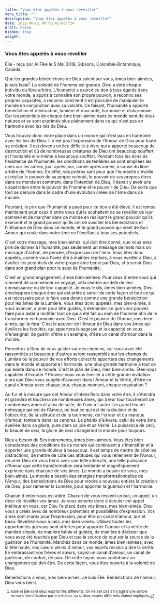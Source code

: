 ```yaml
---
title: "Vous êtes appelés à vous réveiller"
menu_title: ""
description: "Vous êtes appelés à vous réveiller"
date: 2022-06-01 06:00:01+00:724
draft: False
hidden: True
weight:
---
```

### Vous êtes appelés à vous réveiller

Élie - reçu par Al Fike le 5 Mai 2019, Gibsons, Colombie-Britannique, Canada

Que les grandes bénédictions de Dieu soient sur vous, âmes bien-aimées, je suis Isaïe<sup id="a1">[1](#f1)</sup>. La volonté de l'homme est grande. Dieu a doté chaque individu du libre arbitre. L'humanité a exercé ce don à tous égards dans votre monde, a appris à connaître son propre pouvoir, a reconnu ses propres capacités, a reconnu comment il est possible de manipuler le monde en conjonction avec sa volonté. Ce faisant, l'humanité a apporté bénédiction et destruction, lumière et obscurité, harmonie et disharmonie. Car les potentiels de chaque âme bien-aimée dans ce monde sont de deux natures et se sont exprimés plus pleinement dans ce qui n'est pas en harmonie avec les lois de Dieu.

Vous trouvez donc votre place dans un monde qui n'est pas en harmonie avec les lois de Dieu. Il n'est pas l'expression de l'Amour de Dieu pour toute sa création. Il est devenu un lieu difficile à vivre qui a apporté beaucoup de destruction et où de nombreuses créatures de Dieu ont beaucoup souffert et l'humanité elle-même a beaucoup souffert. Pendant tous les éons de l'existence de l'humanité, les conditions de ténèbres se sont empilées les unes sur les autres, jour après jour, année après année, à cause du libre arbitre de l'homme. En effet, vos prières sont pour que l'humanité s'éveille et réalise le pouvoir de sa propre volonté, le pouvoir de ses propres êtres dans ce monde et comment, dans l'intention de Dieu, il devait y avoir une coopération entre le pouvoir de l'homme et le pouvoir de Dieu. De sorte que tout se déroule dans le cadre d'une évolution créée de l'âme dans ce monde.

Pourtant, le prix que l'humanité a payé pour ce don a été élevé. Il est temps maintenant pour ceux d'entre vous qui le souhaitent de se réveiller de leur sommeil et de marcher dans ce monde en réalisant le grand pouvoir qu'ils exercent et le grand pouvoir qu'ils ont de susciter les bénédictions et l'influence de Dieu dans ce monde, et le grand pouvoir qui vient de Son Amour qui coule dans votre âme en l'éveillant à tous ses potentiels.

C'est votre message, mes bien-aimés, qui doit être donné, que vous avez prié de donner à l'humanité, pas seulement un message de mots mais un message d'action, de pensée, d'expression de l'âme. Vous êtes donc appelés, comme vous l'avez été à maintes reprises, à vous éveiller à Dieu, à éveiller les potentiels de votre propre âme bénie par Dieu, et à servir Dieu dans son grand plan pour le salut de l'humanité.

C'est un grand engagement, âmes bien-aimées. Pour ceux d'entre vous qui viennent de commencer ce voyage, cela semble au-delà de leur connaissance ou de leur capacité. Je vous le dis, âmes bien-aimées, Dieu enveloppera chaque âme qui est prête à servir de cette façon et tout ce qui est nécessaire pour le faire sera donné comme une grande bénédiction pour les âmes de la Lumière. Vous êtes donc appelés, mes bien-aimés, à vous avancer, à prier pour être guidés, à demander ce que vous pouvez faire pour aider à rectifier tout ce qui a été fait au nom de l'homme afin de le transformer en harmonie avec Dieu. C'est le pouvoir de l'Amour, mes bien-aimés, qui le fera. C'est le pouvoir de l'Amour de Dieu dans vos âmes qui éveillera les facultés, qui apportera la sagesse et la capacité en vous d'enseigner, de guérir, d'être un exemple, d'être un canal d'amour dans le monde.

Permettez à Dieu de vous guider sur ces chemins, car vous avez été rassemblés et beaucoup d'autres seront rassemblés sur les champs de Lumière où le pouvoir de vos efforts collectifs apportera des changements dans le monde et apportera l'harmonie, une plus grande harmonie à tout ce qui existe dans ce monde. C'est le plan de Dieu, mes bien-aimés. Êtes-vous capables d'écouter ? Pouvez-vous vous éveiller à cette grande invitation alors que Dieu vous supplie d'avancer dans l'Amour et la Vérité, d'être ce canal d'Amour avec chaque jour, chaque moment, chaque respiration ?

Au fur et à mesure que cet Amour s'intensifiera dans votre être, il s'étendra et grandira et touchera de nombreuses âmes, qui à leur tour toucheront de nombreuses âmes et ainsi de suite, de l'une à l'autre. Un grand feu de nettoyage qui est de l'Amour, où tout ce qui est de la douleur et de l'obscurité, de la solitude et de la tourmente, de l'erreur et du manque d'amour, tombera dans les cendres. Le phénix s'élèvera, celui de votre âme éveillée dans sa gloire, pure dans sa joie et sa Vérité. La puissance de ceci, la beauté de ceci, la gloire de ceci changeront le monde pour toujours.

Dieu a besoin de Ses instruments, âmes bien-aimées. Vous êtes bien conscientes des conditions de ce monde qui continuent à s'intensifier et à apporter une grande douleur à beaucoup. Il est temps de mettre de côté les distractions, de mettre de côté ces attitudes qui vous retiennent de l'Amour, de prier Dieu de vous bénir avec une telle intensité, une telle puissance d'Amour que cette transformation sera évidente et magnifiquement exprimée dans chacune de vos âmes. Le monde a besoin de vous, mes bien-aimés. Le monde a besoin des énergies transformationnelles de l'Amour, des bénédictions de Dieu pour rendre à nouveau entière la création de Dieu, pour ramener la Lumière, pour apporter la guérison et l'harmonie.

Chacun d'entre vous est attiré. Chacun de vous ressent un but, un appel, un désir de réveiller vos âmes. Je vous exhorte donc à écouter cet appel intérieur en vous, car Dieu l'a placé dans vos âmes, mes bien-aimés. Dieu vous a créés avec de nombreux potentiels et possibilités d'expression. Vos âmes sont mûres pour l'expression, pour être un canal d'amour, pur et beau. Réveillez-vous à cela, mes bien-aimés. Utilisez toutes les opportunités qui vous sont offertes pour apporter l'amour et la vérité de manière simple, de manière bénie et guidée, de manière à déclarer que vous avez été touchés par Dieu et que la source de tout est la source de la guérison de l'humanité. Marchez dans ce monde, âmes bien-aimées, avec la tête haute, vos cœurs pleins d'amour, vos esprits résolus à dire la vérité. En embrassant vos frères et sœurs, soyez un canal d'amour, un canal de guérison, de confort, de paix. De cette façon, vous contribuez au changement qui doit être. De cette façon, vous êtes ouverts à la volonté de Dieu.

Bénédictions à vous, mes bien-aimés. Je suis Elie. Bénédictions de l'amour. Dieu vous bénit.
<small>

1. <large id=”f1”> Isaïe et Élie sont deux esprits très différents. On ne sait pas s'il s'agit d'une simple erreur d'identification par le médium, ou si deux esprits différents étaient impliqués.[↩](#a1) 









